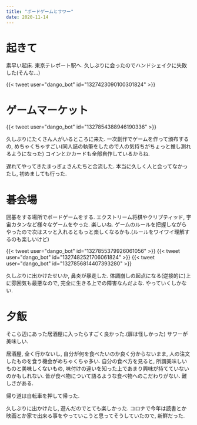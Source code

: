 ```yaml
---
title: "ボードゲームとサワー"
date: 2020-11-14
---
```


# 起きて
素早い起床. 東京テレポート駅へ. 久しぶりに会ったのでハンドシェイクに失敗した(そんな...)

{{< tweet user="dango_bot" id="1327423090100301824" >}}

# ゲームマーケット
{{< tweet user="dango_bot" id="1327854388946190336" >}}

久しぶりにたくさん人がいるところに来た. 一次創作でゲームを作って頒布するの, めちゃくちゃすごい(同人誌の執筆をしたので人の気持ちがちょっと推し測れるようになった) コインとかカードも全部自作しているからね.

遅れてやってきたまっぎょさんたちと合流した. 本当に久しく人と会ってなかったし, 初めましても行った.

# 碁会場
囲碁をする場所でボードゲームをする. エクストリーム将棋やクリプティッド, 宇宙カタンなど様々なゲームをやった. 楽しいね. ゲームのルールを把握しながらやったので次はスッと入れるともっと楽しくなるかも.(ルールをワイワイ理解するのも楽しいけど)

{{< tweet user="dango_bot" id="1327855379926061056" >}}
{{< tweet user="dango_bot" id="1327482521706061824" >}}
{{< tweet user="dango_bot" id="1327856814407393280" >}}

久しぶりに出かけたせいか, 鼻炎が暴走した. 体調崩しの起点になる(逆接的に)上に雰囲気も最悪なので, 完全に生きる上での障害なんだよな. やっていくしかない.
# 夕飯
そこら辺にあった居酒屋に入ったらすごく良かった.(扉は怪しかった) サワーが美味しい.

居酒屋, 全く行かないし, 自分が何を食べたいのか良く分からないまま, 人の注文したものを食う機会がめちゃくちゃ多い. 自分の食べ方を見ると, 所謂美味しいものと美味しくないもの, 味付けの違いを知った上であまり興味が持てていないのかもしれない. 皆が食べ物について語るような食べ物へのこだわりがない. 難しさがある.

帰り道は自転車を押して帰った.

久しぶりに出かけたし, 遊んだのでとても楽しかった. コロナで今年は読書とか映画とか家で出来る事をやっていこうと思ってそうしていたので, 新鮮だった.